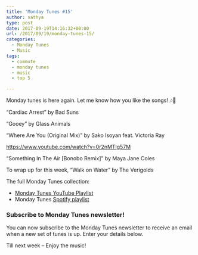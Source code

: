 ```yaml
---
title: 'Monday Tunes #15'
author: sathya
type: post
date: 2017-09-19T14:16:32+00:00
url: /2017/09/19/monday-tunes-15/
categories:
  - Monday Tunes
  - Music
tags:
  - commute
  - monday tunes
  - music
  - top 5

---
```

Monday tunes is here again. Let me know how you like the songs! &#x1f3b6;&#x1f3b5;

<!--more-->

&#8220;Cardiac Arrest&#8221; by Bad Suns



&#8220;Gooey&#8221; by Glass Animals



&#8220;Where Are You (Original Mix)&#8221; by Sako Isoyan feat. Victoria Ray

https://www.youtube.com/watch?v=0r2nMTlg57M

&#8220;Something In The Air [Bonobo Remix]&#8221; by Maya Jane Coles



To wrap up for this week, &#8220;Walk on Water&#8221; by The Verigolds



The full Monday Tunes collection:

  * <a href="https://www.youtube.com/playlist?list=PLxKOjmEYzYcTogkkHfq_7tObgpFLEMmG4" target="_blank" rel="noopener">Monday Tunes YouTube Playlist</a>
  * Monday Tunes <a href="https://open.spotify.com/user/sathyabhat/playlist/2L5gZLGx8lL1g5nHqJdkKp" target="_blank" rel="noopener">Spotify playlist</a>



### Subscribe to Monday Tunes newsletter!

You can now subscribe to the Monday Tunes newsletter to receive an email when a new set of tunes is up. Enter your details below.

<div class="emaillist">
  <span class="es_subscription_message" id="es_subscription_message_1571559193"></span>
</div>

Till next week &#8211; Enjoy the music!